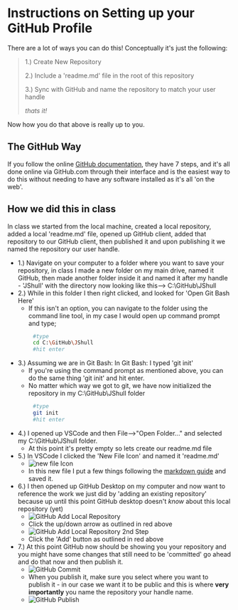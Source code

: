 # Instructions on Setting up your GitHub Profile

There are a lot of ways you can do this! Conceptually it's just the following:

> 1.) Create New Repository
>
> 2.) Include a 'readme.md' file in the root of this repository
>
> 3.) Sync with GitHub and name the repository to match your user handle
>
> *thats it!*

Now how you do that above is really up to you. 

## The GitHub Way

If you follow the online [GitHub documentation](https://docs.github.com/en/account-and-profile/setting-up-and-managing-your-github-profile/customizing-your-profile/managing-your-profile-readme), they have 7 steps, and it's all done online via GitHub.com through their interface and is the easiest way to do this without needing to have any software installed as it's all 'on the web'. 

## How we did this in class

In class we started from the local machine, created a local repository, added a local 'readme.md' file, opened up GitHub client, added that repository to our GitHub client, then published it and upon publishing it we named the repository our user handle.

- 1.) Navigate on your computer to a folder where you want to save your repository, in class I made a new folder on my main drive, named it GitHub, then made another folder inside it and named it after my handle - 'JShull' with the directory now looking like this--> C:\GitHub\JShull 
- 2.) While in this folder I then right clicked, and looked for 'Open Git Bash Here'
  - If this isn't an option, you can navigate to the folder using the command line tool, in my case I would open up command prompt and type;

```bash
        #type
        cd C:\GitHub\JShull
        #hit enter
```

- 3.) Assuming we are in Git Bash: In Git Bash: I typed 'git init'
  - If you're using the command prompt as mentioned above, you can do the same thing 'git init' and hit enter.
  - No matter which way we got to git, we have now initialized the repository in my C:\GitHub\JShull folder

```bash
        #type
        git init
        #hit enter
```

- 4.) I opened up VSCode and then File-->"Open Folder..." and selected my C:\GitHub\JShull folder.
  - At this point it's pretty empty so lets create our readme.md file
- 5.) In VSCode I clicked the 'New File Icon' and named it 'readme.md'
  - ![new file Icon](newFileVSCode.png)
  - In this new file I put a few things following the [markdown guide](https://www.markdownguide.org/) and saved it.
- 6.) I then opened up GitHub Desktop on my computer and now want to reference the work we just did by 'adding an existing repository' because up until this point GitHub desktop doesn't *know* about this local repository (yet)
  - ![GitHub Add Local Repository](githubDesktopAddLocal.png)
  - Click the up/down arrow as outlined in red above
  - ![GitHub Add Local Repository 2nd Step](githubDesktopAddLocalStepTwo.png)
  - Click the 'Add' button as outlined in red above
- 7.) At this point GitHub now should be showing you your repository and you might have some changes that still need to be 'committed' go ahead and do that now and then publish it.
  - ![GitHub Commit](gitHubCommit.png)
  - When you publish it, make sure you select where you want to publish it - in our case we want it to be public and this is where **very importantly** you name the repository your handle name.
  - ![GitHub Publish](gitHubPublish.png)
